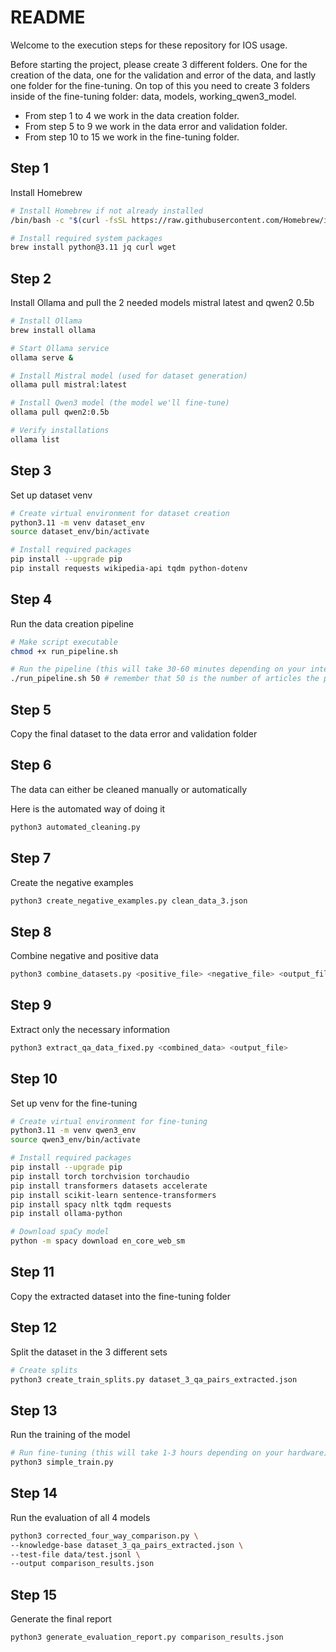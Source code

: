 # README

Welcome to the execution steps for these repository for IOS usage.

Before starting the project, please create 3 different folders. One for the creation of the data, one for the validation and error of the data, and lastly one folder for the fine-tuning. On top of this you need to create 3 folders inside of the fine-tuning folder: data, models, working_qwen3_model.

- From step 1 to 4 we work in the data creation folder.
- From step 5 to 9 we work in the data error and validation folder.
- From step 10 to 15 we work in the fine-tuning folder.

## Step 1

Install Homebrew

```bash
# Install Homebrew if not already installed
/bin/bash -c "$(curl -fsSL https://raw.githubusercontent.com/Homebrew/install/HEAD/install.sh)"

# Install required system packages
brew install python@3.11 jq curl wget
```

## Step 2

Install Ollama and pull the 2 needed models mistral latest and qwen2 0.5b

```bash
# Install Ollama
brew install ollama

# Start Ollama service
ollama serve &

# Install Mistral model (used for dataset generation)
ollama pull mistral:latest

# Install Qwen3 model (the model we'll fine-tune)
ollama pull qwen2:0.5b

# Verify installations
ollama list
```

## Step 3

Set up dataset venv

```bash
# Create virtual environment for dataset creation
python3.11 -m venv dataset_env
source dataset_env/bin/activate

# Install required packages
pip install --upgrade pip
pip install requests wikipedia-api tqdm python-dotenv
```

## Step 4

Run the data creation pipeline

```bash
# Make script executable
chmod +x run_pipeline.sh

# Run the pipeline (this will take 30-60 minutes depending on your internet connection)
./run_pipeline.sh 50 # remember that 50 is the number of articles the program goes through (it can be changed to any number)
```

## Step 5

Copy the final dataset to the data error and validation folder

## Step 6

The data can either be cleaned manually or automatically

Here is the automated way of doing it

```bash
python3 automated_cleaning.py
```

## Step 7

Create the negative examples

```bash
python3 create_negative_examples.py clean_data_3.json
```

## Step 8

Combine negative and positive data

```bash
python3 combine_datasets.py <positive_file> <negative_file> <output_file>
```

## Step 9

Extract only the necessary information

```bash
python3 extract_qa_data_fixed.py <combined_data> <output_file>
```

## Step 10

Set up venv for the fine-tuning

```bash
# Create virtual environment for fine-tuning
python3.11 -m venv qwen3_env
source qwen3_env/bin/activate

# Install required packages
pip install --upgrade pip
pip install torch torchvision torchaudio
pip install transformers datasets accelerate
pip install scikit-learn sentence-transformers
pip install spacy nltk tqdm requests
pip install ollama-python

# Download spaCy model
python -m spacy download en_core_web_sm
```

## Step 11

Copy the extracted dataset into the fine-tuning folder

## Step 12

Split the dataset in the 3 different sets

```bash
# Create splits
python3 create_train_splits.py dataset_3_qa_pairs_extracted.json
```

## Step 13

Run the training of the model

```bash
# Run fine-tuning (this will take 1-3 hours depending on your hardware)
python3 simple_train.py
```

## Step 14

Run the evaluation of all 4 models

```bash
python3 corrected_four_way_comparison.py \
--knowledge-base dataset_3_qa_pairs_extracted.json \
--test-file data/test.jsonl \
--output comparison_results.json
```

## Step 15

Generate the final report

```bash
python3 generate_evaluation_report.py comparison_results.json
```

